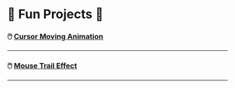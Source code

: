 # 🌟 Fun Projects 🌟

### 🖱️ [**Cursor Moving Animation**](https://funprojects01.onrender.com)

---

### 🖱️ [**Mouse Trail Effect**](https://funprojects02.onrender.com)

---
